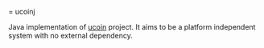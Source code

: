 = ucoinj

Java implementation of [ucoin](https://github.com/c-geek/ucoin) project. It aims to be a platform independent system with no external dependency.